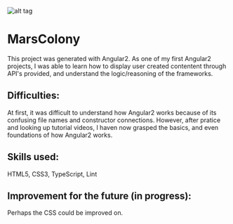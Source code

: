 
![alt tag](http://i.imgur.com/AtV8Nfl.png)

# MarsColony
This project was generated with Angular2. As one of my first Angular2 projects, I was able to learn how to display user created contentent through API's provided, and understand the logic/reasoning of the frameworks.

## Difficulties:
At first, it was difficult to understand how Angular2 works because of its confusing file names and constructor connections. However, after pratice and looking up tutorial videos, I haven now grasped the basics, and even foundations of how Angular2 works.

## Skills used:

HTML5, CSS3, TypeScript, Lint

## Improvement for the future (in progress):
Perhaps the CSS could be improved on.

